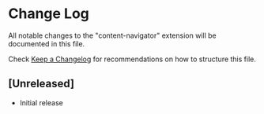 # Change Log

All notable changes to the "content-navigator" extension will be documented in this file.

Check [Keep a Changelog](http://keepachangelog.com/) for recommendations on how to structure this file.

## [Unreleased]

- Initial release
